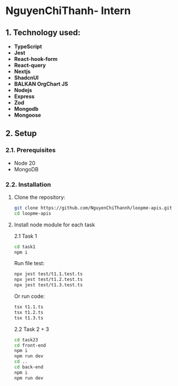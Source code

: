 # NguyenChiThanh- Intern

## 1. Technology used:

- **TypeScript**
- **Jest**
- **React-hook-form**
- **React-query**
- **Nextjs**
- **ShadcnUI**
- **BALKAN OrgChart JS**
- **Nodejs**
- **Express**
- **Zod**
- **Mongodb**
- **Mongoose**

## 2. Setup

### 2.1. Prerequisites

- Node 20
- MongoDB

### 2.2. Installation

1. Clone the repository:

   ```bash
   git clone https://github.com/NguyenChiThannh/loopme-apis.git
   cd loopme-apis
   ```
2. Install node module for each task

    2.1 Task 1
     ```bash
   cd task1
   npm i
   ```
    Run file test:

    ```bash
    npx jest test/t1.1.test.ts
    npx jest test/t1.2.test.ts
    npx jest test/t1.3.test.ts
   ```

    Or run code:

    ```bash
    tsx t1.1.ts
    tsx t1.2.ts
    tsx t1.3.ts
   ```

    2.2 Task 2 + 3
     ```bash
     cd task23
     cd front-end
    npm i
    npm run dev
    cd ..
    cd back-end
    npm i
    npm run dev
   ```

   


